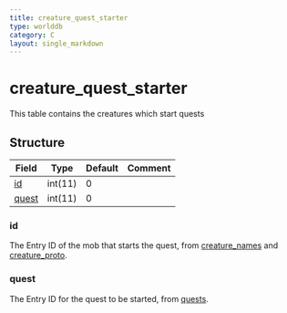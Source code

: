 ```yaml
---
title: creature_quest_starter
type: worlddb
category: C
layout: single_markdown
---
```


# creature_quest_starter
This table contains the creatures which start quests

## Structure

Field                                                                            | Type    | Default | Comment
-------------------------------------------------------------------------------- | ------- | ------- | -------
[id](#id)       | int(11) | 0       |        
[quest](#quest) | int(11) | 0       |        

### id

The Entry ID of the mob that starts the quest, from [creature_names](http://www.ascemu.org/wiki/index.php?title=Creature_names&action=edit&redlink=1 "Creature names (page does not exist)") and [creature_proto](http://www.ascemu.org/wiki/index.php?title=Creature_proto&action=edit&redlink=1 "Creature proto (page does not exist)").

### quest

The Entry ID for the quest to be started, from [quests](http://www.ascemu.org/wiki/index.php?title=Quests&action=edit&redlink=1 "Quests (page does not exist)").